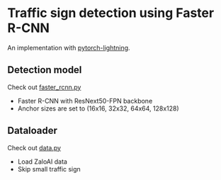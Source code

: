 # Traffic sign detection using Faster R-CNN

An implementation with [pytorch-lightning](https://lightning.ai/).

## Detection model

Check out [faster_rcnn.py](faster_rcnn.py)

- Faster R-CNN with ResNext50-FPN backbone
- Anchor sizes are set to (16x16, 32x32, 64x64, 128x128)

## Dataloader

Check out [data.py](data.py)

- Load ZaloAI data
- Skip small traffic sign

